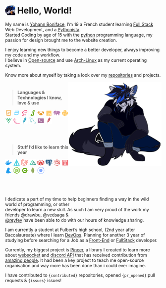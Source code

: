 # <img src="assets/img/sg_cookie.png" width="32px" align="top"> Hello, World!

My name is [Yohann Boniface](https://www.linkedin.com/in/yohann-boniface/), I’m 19 a French student learning 
[Full Stack](https://www.freecodecamp.org/news/what-is-a-full-stack-developer-back-end-front-end-full-stack-engineer/) 
Web Development, and a [Pythonista](https://www.linkedin.com/pulse/what-pythonistas-aakash-padhiyar). <br> 
Started Coding by age of 15 with the [python](https://www.python.org/) programming language, my passion for design
brought me to the website creation. 

I enjoy learning new things to become a better developer, always improving my code and my workflow.<br>
I believe in [Open-source](https://en.wikipedia.org/wiki/Open_source) and use [Arch-Linux](https://archlinux.org/) as my
current operating system.


Know more about myself by taking a look over my [repositories](https://github.com/Sigmanificient?tab=repositories) and 
projects.

<img src="assets/svg/sigma.svg" align="right" width="300">

# <!-- Small line break, looking better than <hr/> -->

> **Languages & Technologies I know, love & use**

<div><!-- make img inline -->
<img src="assets/icons/html.svg" width="22px">
<img src="assets/icons/css_dark.svg" width="22px">
<img src="assets/icons/scss.svg" width="22px">
<img src="assets/icons/stylus.svg" width="22px">
<img src="assets/icons/pug.svg" width="22px">
<img src="assets/icons/js.svg" width="22px">
<img src="assets/icons/php.svg" width="22px">
<img src="assets/icons/python.svg" width="22px">
<img src="assets/icons/vue.svg" width="22px">
<img src="assets/icons/flask.svg" width="22px">
<img src="assets/icons/sqlite.svg" width="22px">
<img src="assets/icons/sql.svg" width="22px">
<img src="assets/icons/shell.svg" width="22px">
<img src="assets/icons/htaccess.svg" width="22px">

<br><br>

> **Stuff I’d like to learn this year**

<img src="assets/icons/docker.svg" width="22px">
<img src="assets/icons/apl.svg" width="22px">
<img src="assets/icons/laravel.svg" width="22px">
<img src="assets/icons/nuxt.svg" width="22px">
<img src="assets/icons/redis.svg" width="22px">
<img src="assets/icons/pgsql.svg" width="22px">
<img src="assets/icons/postcss.svg" width="22px">
<img src="assets/icons/travis.svg" width="22px">
<img src="assets/icons/yarn.svg" width="22px">
<img src="assets/icons/nodejs.svg" width="22px">
<img src="assets/icons/nginx.svg" width="22px">
<img src="assets/icons/mongodb.svg" width="22px">
<img src="assets/icons/ionic.svg" width="22px">
</div>

#   

<br>

I dedicate a part of my time to help beginners finding a way in the wild world of programming, or other<br>
developer to learn a new skill. As such I am very proud of the work my friends [@drawbu](https://github.com/drawbu/),
[@vedsaga](https://github.com/Vedsaga/) &<br>
[@reyfey](https://github.com/Reyfey/) have been able to do with our hours of knowledge sharing.

I am currently a student at Fulbert’s high school, (2nd year after Baccalaureate) where I learn 
[DevOps](https://en.wikipedia.org/wiki/DevOps/).
Planning for another 3 year of studying before searching for a Job as a 
[Front-End](https://en.wikipedia.org/wiki/Front-end_web_development) or 
[FullStack](https://en.wikipedia.org/w/index.php?title=Full_stack) developer.

Currently, my biggest project is [Pincer](https://pincer.dev), a library I created to learn more about 
[websocket](https://en.wikipedia.org/wiki/WebSocket) and
[discord API](https://discord.dev) that has received contribution from 
[amazing people](https://github.com/Pincer-org/Pincer/graphs/contributors). It had been a key project to teach
me open-source organisation and way more has been done than i could ever imagine.

I have contributed to `{contributed}` repositories, opened `{pr_opened}` pull requests & `{issues}` issues!
